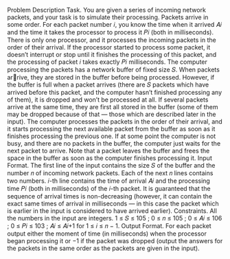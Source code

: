 Problem Description
Task. You are given a series of incoming network packets, and your task is to simulate their processing.
Packets arrive in some order. For each packet number 𝑖, you know the time when it arrived 𝐴𝑖 and the
time it takes the processor to process it 𝑃𝑖 (both in milliseconds). There is only one processor, and it
processes the incoming packets in the order of their arrival. If the processor started to process some
packet, it doesn’t interrupt or stop until it finishes the processing of this packet, and the processing of
packet 𝑖 takes exactly 𝑃𝑖 milliseconds.
The computer processing the packets has a network buffer of fixed size 𝑆. When packets arrive, they are stored in the buffer before being processed. However, if the buffer is full when a packet
arrives (there are 𝑆 packets which have arrived before this packet, and the computer hasn’t finished
processing any of them), it is dropped and won’t be processed at all. If several packets arrive at the
same time, they are first all stored in the buffer (some of them may be dropped because of that —
those which are described later in the input). The computer processes the packets in the order of
their arrival, and it starts processing the next available packet from the buffer as soon as it finishes
processing the previous one. If at some point the computer is not busy, and there are no packets in
the buffer, the computer just waits for the next packet to arrive. Note that a packet leaves the buffer
and frees the space in the buffer as soon as the computer finishes processing it.
Input Format. The first line of the input contains the size 𝑆 of the buffer and the number 𝑛 of incoming
network packets. Each of the next 𝑛 lines contains two numbers. 𝑖-th line contains the time of arrival
𝐴𝑖 and the processing time 𝑃𝑖 (both in milliseconds) of the 𝑖-th packet. It is guaranteed that the
sequence of arrival times is non-decreasing (however, it can contain the exact same times of arrival in
milliseconds — in this case the packet which is earlier in the input is considered to have arrived earlier).
Constraints. All the numbers in the input are integers. 1 ≤ 𝑆 ≤ 105
; 0 ≤ 𝑛 ≤ 105
; 0 ≤ 𝐴𝑖 ≤ 106
;
0 ≤ 𝑃𝑖 ≤ 103
; 𝐴𝑖 ≤ 𝐴𝑖+1 for 1 ≤ 𝑖 ≤ 𝑛 − 1.
Output Format. For each packet output either the moment of time (in milliseconds) when the processor
began processing it or −1 if the packet was dropped (output the answers for the packets in the same
order as the packets are given in the input).